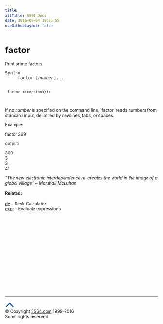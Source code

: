 ```yaml
---
title:
altTitle: SS64 Docs
date: 2016-09-04 19:26:55
useGithubLayout: false
---
```

<!-- #BeginLibraryItem "/Library/head_bash.lbi" --><!-- #EndLibraryItem --><h1>factor</h1> 
<p>Print prime factors</p>
<pre>Syntax
     factor [<i>number</i>]...

     factor <i>option</i>
</pre>
<p>If no <i>number</i> is specified on the command line, `factor' reads
numbers from standard input, delimited by newlines, tabs, or spaces.</p>
<p>Example:</p>
<p>factor 369</p>
<p>output:</p>
<p>  369<br>
  3<br>
  3<br>
  41 </p>
<p><i class="quote">"The new electronic interdependence re-creates the world in the image of a global village" ~ Marshall 
McLuhan </i><br>
<br>
<b> Related:</b><br>
<br>
<a href="dc.html">dc</a> - Desk Calculator<br>
<a href="expr.html">expr</a> - Evaluate expressions </p><!-- #BeginLibraryItem "/Library/foot_bash.lbi" --><p><script async="" src="//pagead2.googlesyndication.com/pagead/js/adsbygoogle.js"></script>
<!-- bash300 -->
<ins class="adsbygoogle" style="display:inline-block;width:300px;height:250px" data-ad-client="ca-pub-6140977852749469" data-ad-slot="4615356305"></ins>
<script>
(adsbygoogle = window.adsbygoogle || []).push({});
</script></p>
<hr>
<div id="bl" class="footer"><a href="#"><img src="../images/top.png" width="30" height="22" alt="Back to the Top"></a></div>
<div id="br" class="footer, tagline">© Copyright <a href="http://ss64.com/">SS64.com</a> 1999-2016<br>
Some rights reserved</div><!-- #EndLibraryItem -->

